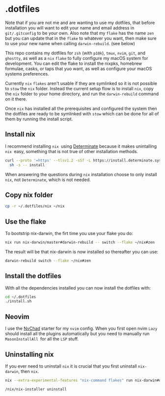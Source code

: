 # .dotfiles

Note that if you are not me and are wanting to use my dotfiles, that before installation you will want to edit your name and email address in `git/.gitconfig` to be your own. Also note that my `flake` has the name `zen` but you can update that in the `flake` to whatever you want, then make sure to use your new name when calling `darwin-rebuild`. (see below)

This repo contains my dotfiles for `zsh` (with `p10k`), `tmux`, `nvim`, `git`, and `ghostty`, as well as a `nix` `flake` to fully configure my macOS system for development. You can edit the flake to install the nixpks, homebrew formulae, casks, or taps that yuo want, as well as configure your macOS systems preferences.

Currently `nix` `flakes` aren't usable if they are symlinked so it is not possible to `stow` the `nix` folder. Instead the current setup flow is to install `nix`, copy the `nix` folder to your home directory, and run the `darwin-rebuild` command on it there.

Once `nix` has installed all the prerequisites and configured the system then the dotfiles are ready to be symlinked with `stow` which can be done for all of them by running the install script.

## Install nix

I recommend installing `nix `using [Determinate](https://github.com/DeterminateSystems/nix-installer) because it makes unintalling `nix `easy, something that is not true of other installation methods.

```bash
curl --proto '=https' --tlsv1.2 -sSf -L https://install.determinate.systems/nix | \
  sh -s -- install
```

When answering the questions during `nix` installation choose to only install `nix`, not `Determinate`, which is not needed.

## Copy nix folder

```bash
cp -r ~/.dotfiles/nix ~/nix
```

## Use the flake

To bootstrip nix-darwin, the firt time you use your flake you do:

```bash
nix run nix-darwin/master#darwin-rebuild -- switch --flake ~/nix#zen
```

The result will be that nix-darwin is now installed so thereafter you can use:

```bash
darwin-rebuild switch --flake ~/nix#zen
```

## Install the dotfiles

With all the dependencies installed you can now install the dotfiles with:

```bash
cd ~/.dotfiles
./install.sh
```

## Neovim

I use the [NvChad](https://nvchad.com/docs/quickstart/install) starter for my `nvim` config. When you first open nvim `Lazy` should install all the plugins automatically but you need to manually run `MasonInstallAll `for all the `LSP` stuff.

## Uninstalling nix

If you ever need to uninstall `nix` it is crucial that you first uninstall `nix-darwin`, then `nix`.

```bash
nix --extra-experimental-features "nix-command flakes" run nix-darwin#darwin-uninstaller
```

```bash
/nix/nix-installer uninstall
```
